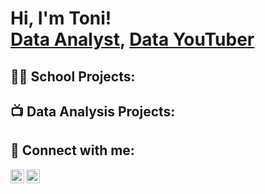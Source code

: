 <h1>Hi, I'm Toni! <br/><a href="https://toniciobanu.github.io/Portfolio/">Data Analyst</a>, <a href="https://www.youtube.com/@TonisTakeOnEverything">Data YouTuber </a></h1>

<h2>👨‍💻 School Projects:</h2>

<h2>📺 Data Analysis Projects:</h2>

<h2> 🤳 Connect with me:</h2>

[<img align="left" alt="JoshMadakor | LinkedIn" width="22px" src="https://cdn.jsdelivr.net/npm/simple-icons@v3/icons/linkedin.svg" />][linkedin]
[<img align="left" alt="JoshMadakor | Instagram" width="22px" src="https://cdn.jsdelivr.net/npm/simple-icons@v3/icons/instagram.svg" />][instagram]

[instagram]: https://www.instagram.com/toniciobanu/
[linkedin]: https://www.linkedin.com/in/toniciobanu/
